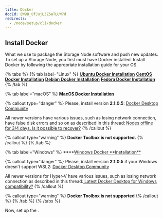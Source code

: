 ```yaml
---
title: Docker
docId: EW9B_0fJujL3Z5aTLUW7d
redirects:
  - /node/setup/cli/docker
---
```


## Install Docker

What we use to package the Storage Node software and push new updates. To set up a Storage Node, you first must have Docker installed. Install Docker by following the appropriate installation guide for your OS.

{% tabs %}
{% tab label="Linux" %}
[**Ubuntu Docker Installation**](https://docs.docker.com/install/linux/docker-ce/ubuntu/)
[**CentOS Docker Installation**](https://docs.docker.com/install/linux/docker-ce/centos/)
[**Debian Docker Installation**](https://docs.docker.com/install/linux/docker-ce/debian/)
[**Fedora Docker Installation**](https://docs.docker.com/install/linux/docker-ce/fedora/)
{% /tab %}

{% tab label="macOS" %}
[**MacOS Docker Installation**](https://docs.docker.com/docker-for-mac/install/)

{% callout type="danger"  %}
Please, install version **2.1.0.5**: [Docker Desktop Community](https://docs.docker.com/docker-for-mac/release-notes/#docker-desktop-community-2105)

All newer versions have various issues, such as losing network connection, have false disk errors and so on as described in this thread: [Nodes offline for 3/4 days. Is it possible to recover?](https://forum.storj.io/t/nodes-offline-for-3-4-days-is-it-possible-to-recover/11697/16?u=alexey)
{% /callout %}

{% callout type="warning"  %}
**Docker Toolbox is not supported.**
{% /callout %}
{% /tab %}

{% tab label="Windows" %} \***\*[Windows Docker **Installation\*\*](https://docs.docker.com/docker-for-windows/install/#install-docker-desktop-for-windows-desktop-app)

{% callout type="danger"  %}
Please, install version **2.1.0.5** if your Windows doesn't support WSL2: [Docker Desktop Community](https://docs.docker.com/docker-for-mac/release-notes/#docker-desktop-community-2105)

All newer versions for Hyper-V have various issues, such as losing network connection as described in this thread:[ Latest Docker Desktop for Windows compatibility?](https://forum.storj.io/t/latest-docker-desktop-for-windows-compatibility/6045)
{% /callout %}

{% callout type="warning"  %}
**Docker Toolbox is not supported**
{% /callout %}
{% /tab %}
{% /tabs %}

Now, set up the [](docId:HaDkV_0aWg9OJoBe53o-J).
